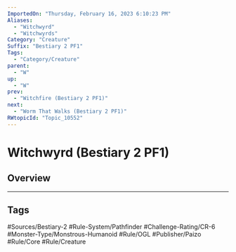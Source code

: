 ```yaml
---
ImportedOn: "Thursday, February 16, 2023 6:10:23 PM"
Aliases:
  - "Witchwyrd"
  - "Witchwyrds"
Category: "Creature"
Suffix: "Bestiary 2 PF1"
Tags:
  - "Category/Creature"
parent:
  - "W"
up:
  - "W"
prev:
  - "Witchfire (Bestiary 2 PF1)"
next:
  - "Worm That Walks (Bestiary 2 PF1)"
RWtopicId: "Topic_10552"
---
```

# Witchwyrd (Bestiary 2 PF1)
## Overview

---
## Tags
#Sources/Bestiary-2 #Rule-System/Pathfinder #Challenge-Rating/CR-6 #Monster-Type/Monstrous-Humanoid #Rule/OGL #Publisher/Paizo #Rule/Core #Rule/Creature

